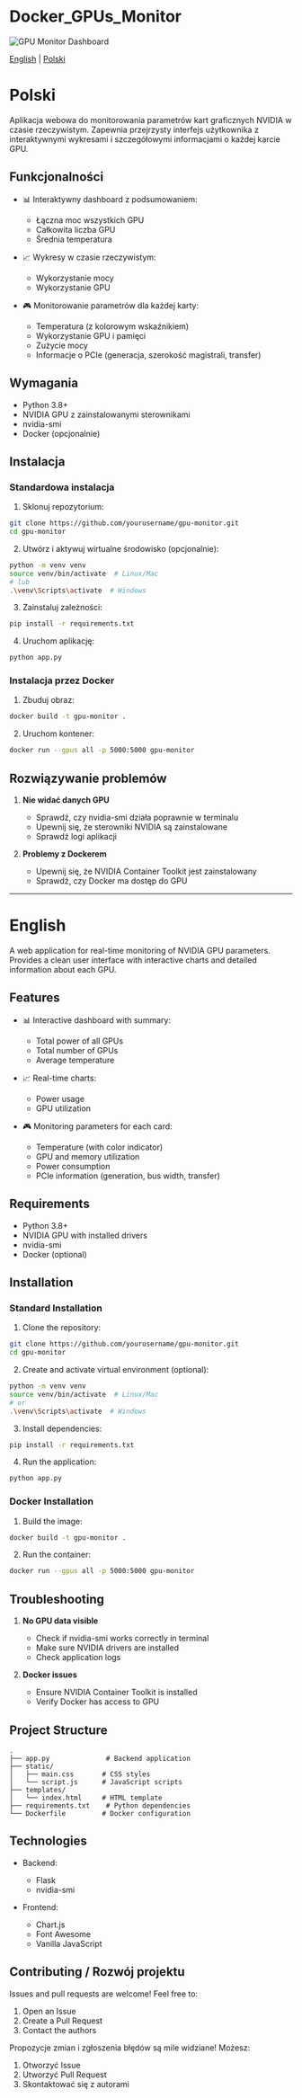# Docker_GPUs_Monitor
![GPU Monitor Dashboard](./images/screen.png)

[English](#english) | [Polski](#polski)

# Polski

Aplikacja webowa do monitorowania parametrów kart graficznych NVIDIA w czasie rzeczywistym. Zapewnia przejrzysty interfejs użytkownika z interaktywnymi wykresami i szczegółowymi informacjami o każdej karcie GPU.

## Funkcjonalności

- 📊 Interaktywny dashboard z podsumowaniem:
  - Łączna moc wszystkich GPU
  - Całkowita liczba GPU
  - Średnia temperatura

- 📈 Wykresy w czasie rzeczywistym:
  - Wykorzystanie mocy
  - Wykorzystanie GPU

- 🎮 Monitorowanie parametrów dla każdej karty:
  - Temperatura (z kolorowym wskaźnikiem)
  - Wykorzystanie GPU i pamięci
  - Zużycie mocy
  - Informacje o PCIe (generacja, szerokość magistrali, transfer)

## Wymagania

- Python 3.8+
- NVIDIA GPU z zainstalowanymi sterownikami
- nvidia-smi
- Docker (opcjonalnie)

## Instalacja

### Standardowa instalacja

1. Sklonuj repozytorium:
```bash
git clone https://github.com/yourusername/gpu-monitor.git
cd gpu-monitor
```

2. Utwórz i aktywuj wirtualne środowisko (opcjonalnie):
```bash
python -m venv venv
source venv/bin/activate  # Linux/Mac
# lub
.\venv\Scripts\activate  # Windows
```

3. Zainstaluj zależności:
```bash
pip install -r requirements.txt
```

4. Uruchom aplikację:
```bash
python app.py
```

### Instalacja przez Docker

1. Zbuduj obraz:
```bash
docker build -t gpu-monitor .
```

2. Uruchom kontener:
```bash
docker run --gpus all -p 5000:5000 gpu-monitor
```

## Rozwiązywanie problemów

1. **Nie widać danych GPU**
   - Sprawdź, czy nvidia-smi działa poprawnie w terminalu
   - Upewnij się, że sterowniki NVIDIA są zainstalowane
   - Sprawdź logi aplikacji

2. **Problemy z Dockerem**
   - Upewnij się, że NVIDIA Container Toolkit jest zainstalowany
   - Sprawdź, czy Docker ma dostęp do GPU

---

# English

A web application for real-time monitoring of NVIDIA GPU parameters. Provides a clean user interface with interactive charts and detailed information about each GPU.

## Features

- 📊 Interactive dashboard with summary:
  - Total power of all GPUs
  - Total number of GPUs
  - Average temperature

- 📈 Real-time charts:
  - Power usage
  - GPU utilization

- 🎮 Monitoring parameters for each card:
  - Temperature (with color indicator)
  - GPU and memory utilization
  - Power consumption
  - PCIe information (generation, bus width, transfer)

## Requirements

- Python 3.8+
- NVIDIA GPU with installed drivers
- nvidia-smi
- Docker (optional)

## Installation

### Standard Installation

1. Clone the repository:
```bash
git clone https://github.com/yourusername/gpu-monitor.git
cd gpu-monitor
```

2. Create and activate virtual environment (optional):
```bash
python -m venv venv
source venv/bin/activate  # Linux/Mac
# or
.\venv\Scripts\activate  # Windows
```

3. Install dependencies:
```bash
pip install -r requirements.txt
```

4. Run the application:
```bash
python app.py
```

### Docker Installation

1. Build the image:
```bash
docker build -t gpu-monitor .
```

2. Run the container:
```bash
docker run --gpus all -p 5000:5000 gpu-monitor
```

## Troubleshooting

1. **No GPU data visible**
   - Check if nvidia-smi works correctly in terminal
   - Make sure NVIDIA drivers are installed
   - Check application logs

2. **Docker issues**
   - Ensure NVIDIA Container Toolkit is installed
   - Verify Docker has access to GPU

## Project Structure

```
.
├── app.py              # Backend application
├── static/
│   ├── main.css       # CSS styles
│   └── script.js      # JavaScript scripts
├── templates/
│   └── index.html     # HTML template
├── requirements.txt    # Python dependencies
└── Dockerfile         # Docker configuration
```

## Technologies

- Backend:
  - Flask
  - nvidia-smi

- Frontend:
  - Chart.js
  - Font Awesome
  - Vanilla JavaScript

## Contributing / Rozwój projektu

Issues and pull requests are welcome! Feel free to:
1. Open an Issue
2. Create a Pull Request
3. Contact the authors

Propozycje zmian i zgłoszenia błędów są mile widziane! Możesz:
1. Otworzyć Issue
2. Utworzyć Pull Request
3. Skontaktować się z autorami
